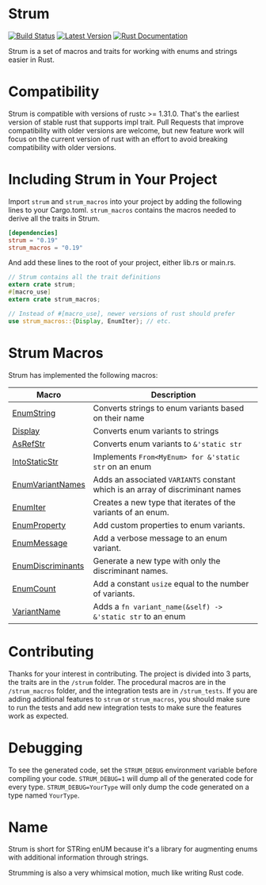 # Strum

[![Build Status](https://travis-ci.org/Peternator7/strum.svg?branch=master)](https://travis-ci.org/Peternator7/strum)
[![Latest Version](https://img.shields.io/crates/v/strum.svg)](https://crates.io/crates/strum)
[![Rust Documentation](https://docs.rs/strum/badge.svg)](https://docs.rs/strum)

Strum is a set of macros and traits for working with enums and strings easier in Rust.

# Compatibility

Strum is compatible with versions of rustc >= 1.31.0. That's the earliest version of stable rust that supports
impl trait. Pull Requests that improve compatibility with older versions are welcome, but new feature work
will focus on the current version of rust with an effort to avoid breaking compatibility with older versions.

# Including Strum in Your Project

Import `strum` and `strum_macros` into your project by adding the following lines to your
Cargo.toml. `strum_macros` contains the macros needed to derive all the traits in Strum.

```toml
[dependencies]
strum = "0.19"
strum_macros = "0.19"
```

And add these lines to the root of your project, either lib.rs or main.rs.

```rust
// Strum contains all the trait definitions
extern crate strum;
#[macro_use]
extern crate strum_macros;

// Instead of #[macro_use], newer versions of rust should prefer
use strum_macros::{Display, EnumIter}; // etc.
```

# Strum Macros

Strum has implemented the following macros:

| Macro | Description |
| --- | ----------- |
| [EnumString] | Converts strings to enum variants based on their name |
| [Display] | Converts enum variants to strings |
| [AsRefStr] | Converts enum variants to `&'static str` |
| [IntoStaticStr] | Implements `From<MyEnum> for &'static str` on an enum |
| [EnumVariantNames] | Adds an associated `VARIANTS` constant which is an array of discriminant names |
| [EnumIter] | Creates a new type that iterates of the variants of an enum. |
| [EnumProperty] | Add custom properties to enum variants. |
| [EnumMessage] | Add a verbose message to an enum variant. |
| [EnumDiscriminants] | Generate a new type with only the discriminant names. |
| [EnumCount] | Add a constant `usize` equal to the number of variants. |
| [VariantName] | Adds a `fn variant_name(&self) -> &'static str` to an enum |

# Contributing

Thanks for your interest in contributing. The project is divided into 3 parts, the traits are in the
`/strum` folder. The procedural macros are in the `/strum_macros` folder, and the integration tests are
in `/strum_tests`. If you are adding additional features to `strum` or `strum_macros`, you should make sure
to run the tests and add new integration tests to make sure the features work as expected.

# Debugging

To see the generated code, set the `STRUM_DEBUG` environment variable before compiling your code.
`STRUM_DEBUG=1` will dump all of the generated code for every type. `STRUM_DEBUG=YourType` will
only dump the code generated on a type named `YourType`.

# Name

Strum is short for STRing enUM because it's a library for augmenting enums with additional
information through strings.

Strumming is also a very whimsical motion, much like writing Rust code.

[Macro-Renames]: https://github.com/Peternator7/strum/wiki/Macro-Renames
[EnumString]: https://github.com/Peternator7/strum/wiki/Derive-EnumString
[Display]: https://github.com/Peternator7/strum/wiki/Derive-Display
[AsRefStr]: https://github.com/Peternator7/strum/wiki/Derive-AsRefStr
[IntoStaticStr]: https://github.com/Peternator7/strum/wiki/Derive-IntoStaticStr
[EnumVariantNames]: https://github.com/Peternator7/strum/wiki/Derive-EnumVariantNames
[EnumIter]: https://github.com/Peternator7/strum/wiki/Derive-EnumIter
[EnumProperty]: https://github.com/Peternator7/strum/wiki/Derive-EnumProperty
[EnumMessage]: https://github.com/Peternator7/strum/wiki/Derive-EnumMessage
[EnumDiscriminants]: https://github.com/Peternator7/strum/wiki/Derive-EnumDiscriminants
[EnumCount]: https://github.com/Peternator7/strum/wiki/Derive-EnumCount
[VariantName]: https://github.com/Peternator7/strum/wiki/Derive-VariantName
